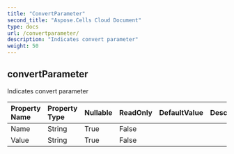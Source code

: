 ```yaml
---
title: "ConvertParameter"
second_title: "Aspose.Cells Cloud Document"
type: docs
url: /convertparameter/
description: "Indicates convert parameter"
weight: 50
---
```


## **convertParameter**

Indicates convert parameter 

| Property Name | Property Type | Nullable |  ReadOnly | DefaultValue | Description | 
| :- | :- | :- |:- |  :- | :- |
| Name | String | True |  False |  |  |  
| Value | String | True |  False |  |  |  

